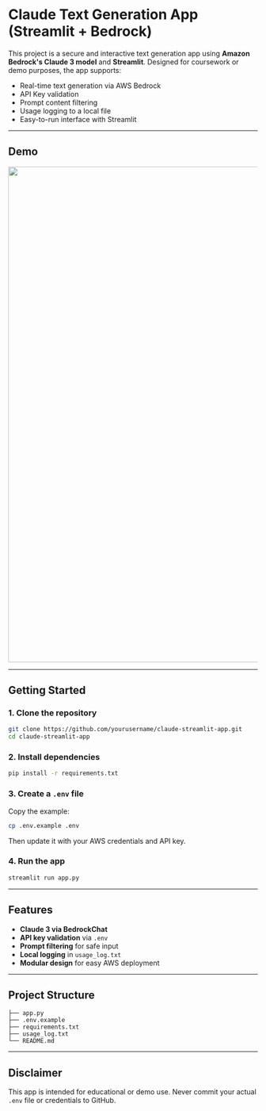 # Claude Text Generation App (Streamlit + Bedrock)

This project is a secure and interactive text generation app using **Amazon Bedrock's Claude 3 model** and **Streamlit**. Designed for coursework or demo purposes, the app supports:

- Real-time text generation via AWS Bedrock
- API Key validation
- Prompt content filtering
- Usage logging to a local file
- Easy-to-run interface with Streamlit

---

## Demo

<img src="docs/Claude_Text_Generator.gif" width="1000"/>

---

## Getting Started

### 1. Clone the repository

```bash
git clone https://github.com/yourusername/claude-streamlit-app.git
cd claude-streamlit-app
```

### 2. Install dependencies

```bash
pip install -r requirements.txt
```

### 3. Create a `.env` file

Copy the example:

```bash
cp .env.example .env
```

Then update it with your AWS credentials and API key.

### 4. Run the app

```bash
streamlit run app.py
```

---

## Features

- **Claude 3 via BedrockChat**
- **API key validation** via `.env`
- **Prompt filtering** for safe input
- **Local logging** in `usage_log.txt`
- **Modular design** for easy AWS deployment

---

## Project Structure

```
├── app.py
├── .env.example
├── requirements.txt
├── usage_log.txt
└── README.md
```

---

## Disclaimer

This app is intended for educational or demo use. Never commit your actual `.env` file or credentials to GitHub.

